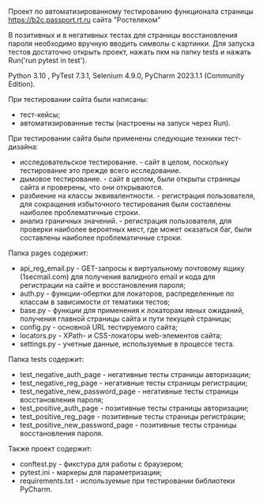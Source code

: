 Проект по автоматизированному тестированию функционала страницы https://b2c.passport.rt.ru сайта "Ростелеком"

В позитивных и в негативных тестах для страницы восстановления пароля необходимо вручную вводить символы с картинки.
Для запуска тестов достаточно открыть проект, нажать пкм на папку tests и нажать Run('run pytest in test').

Python 3.10 , PyTest 7.3.1, Selenium 4.9.0, PyCharm 2023.1.1 (Community Edition).


При тестировании сайта были написаны:
- тест-кейсы;
- автоматизированные тесты (настроены на запуск через Run).

При тестировании сайта были применены следующие техники тест-дизайна:
- исследовательское тестирование. - сайт в целом, поскольку тестирование это прежде всего исследование.
- дымовое тестирование. - сайт в целом, были открыты страницы сайта и проверены, что они открываются.
- разбиение на классы эквивалентности. - регистрация пользователя, для сокращения избыточного тестирования были составлены наиболее проблематичные строки.
- анализ граничных значений. - регистрация пользователя, для проверки наиболее вероятных мест, где может оказаться баг, были составлены наиболее проблематичные строки.


Папка pages содержит:
- api_reg_email.py - GET-запросы к виртуальному почтовому ящику (1secmail.com) для получения валидного email и кода для регистрации на сайте и восстановления пароля;
- auth.py - функции-обертки для локаторов, распределенные по классам в зависимости от тематики тестов;
- base.py - функции для применения к локаторам явных ожиданий, получения главной страницы сайта и пути текущей страницы;
- config.py - основной URL тестируемого сайта;
- locators.py - XPath- и CSS-локаторы web-элементов сайта;
- settings.py - учетные данные, используемые в процессе теста.

Папка tests содержит:
- test_negative_auth_page - негативные тесты страницы авторизации;
- test_negative_reg_page - негативные тесты страницы регистрации;
- test_negative_new_password_page - негативные тесты страницы восстановления пароля;
- test_positive_auth_page - позитивные тесты страницы авторизации;
- test_positive_reg_page - позитивные тесты страницы регистрации;
- test_positive_new_password_page - позитивные тесты страницы восстановления пароля.

Также проект содержит:
- conftest.py - фикстура для работы с браузером;
- pytest.ini - маркеры для параметризации;
- requirements.txt - используемые при тестировании библиотеки PyCharm.
